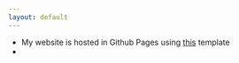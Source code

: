 ```yaml
---
layout: default
---
```


* My website is hosted in Github Pages using [this](https://github.com/ankitsultana/researcher) template
* 
